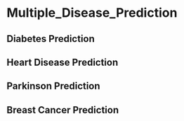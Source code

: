 # Multiple_Disease_Prediction
## Diabetes Prediction
## Heart Disease Prediction
## Parkinson Prediction
## Breast Cancer Prediction
